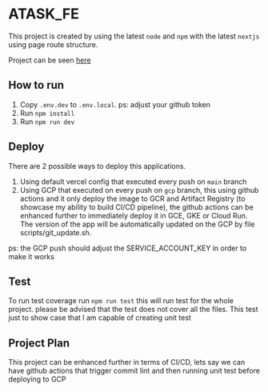# ATASK_FE

This project is created by using the latest `node` and `npm` with the latest `nextjs` using page route structure.

Project can be seen [here](https://atask-fe.vercel.app/)

## How to run

1. Copy `.env.dev` to `.env.local`. ps: adjust your github token 
1. Run `npm install`
2. Run `npm run dev`

## Deploy

There are 2 possible ways to deploy this applications. 
1. Using default vercel config that executed every push on `main` branch
2. Using GCP that executed on every push on `gcp` branch, this using github actions and it only deploy the image to GCR and Artifact Registry (to showcase my ability to build CI/CD pipeline), the github actions can be enhanced further to immediately deploy it in GCE, GKE or Cloud Run. The version of the app will be automatically updated on the GCP by file scripts/git_update.sh.

ps: the GCP push should adjust the SERVICE_ACCOUNT_KEY in order to make it works

## Test

To run test coverage run `npm run test` this will run test for the whole project. please be advised that the test does not cover all the files. This test just to show case that I am capable of creating unit test

## Project Plan

This project can be enhanced further in terms of CI/CD, lets say we can have github actions that trigger commit lint and then running unit test before deploying to GCP